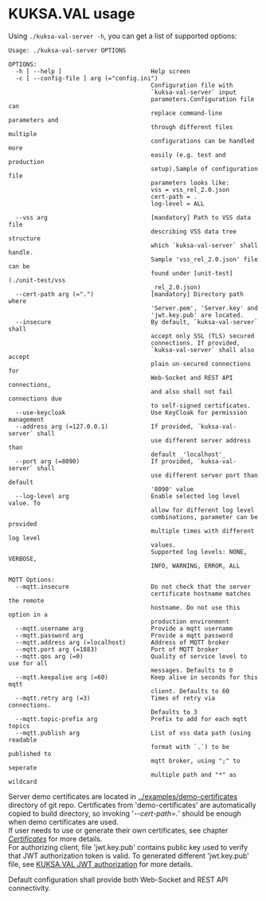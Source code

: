 
# KUKSA.VAL usage
Using `./kuksa-val-server -h`, you can get a list of supported options:

```
Usage: ./kuksa-val-server OPTIONS

OPTIONS:
  -h [ --help ]                         Help screen
  -c [ --config-file ] arg (="config.ini")
                                        Configuration file with 
                                        `kuksa-val-server` input 
                                        parameters.Configuration file can 
                                        replace command-line parameters and 
                                        through different files multiple 
                                        configurations can be handled more 
                                        easily (e.g. test and production 
                                        setup).Sample of configuration file 
                                        parameters looks like:
                                        vss = vss_rel_2.0.json
                                        cert-path = . 
                                        log-level = ALL
                                        
  --vss arg                             [mandatory] Path to VSS data file 
                                        describing VSS data tree structure 
                                        which `kuksa-val-server` shall handle. 
                                        Sample 'vss_rel_2.0.json' file can be 
                                        found under [unit-test](./unit-test/vss
                                        _rel_2.0.json)
  --cert-path arg (=".")                [mandatory] Directory path where 
                                        'Server.pem', 'Server.key' and 
                                        'jwt.key.pub' are located. 
  --insecure                            By default, `kuksa-val-server` shall 
                                        accept only SSL (TLS) secured 
                                        connections. If provided, 
                                        `kuksa-val-server` shall also accept 
                                        plain un-secured connections for 
                                        Web-Socket and REST API connections, 
                                        and also shall not fail connections due
                                        to self-signed certificates.
  --use-keycloak                        Use KeyCloak for permission management
  --address arg (=127.0.0.1)            If provided, `kuksa-val-server` shall 
                                        use different server address than 
                                        default _'localhost'_
  --port arg (=8090)                    If provided, `kuksa-val-server` shall 
                                        use different server port than default 
                                        '8090' value
  --log-level arg                       Enable selected log level value. To 
                                        allow for different log level 
                                        combinations, parameter can be provided
                                        multiple times with different log level
                                        values.
                                        Supported log levels: NONE, VERBOSE, 
                                        INFO, WARNING, ERROR, ALL

MQTT Options:
  --mqtt.insecure                       Do not check that the server 
                                        certificate hostname matches the remote
                                        hostname. Do not use this option in a 
                                        production environment
  --mqtt.username arg                   Provide a mqtt username
  --mqtt.password arg                   Provide a mqtt password
  --mqtt.address arg (=localhost)       Address of MQTT broker
  --mqtt.port arg (=1883)               Port of MQTT broker
  --mqtt.qos arg (=0)                   Quality of service level to use for all
                                        messages. Defaults to 0
  --mqtt.keepalive arg (=60)            Keep alive in seconds for this mqtt 
                                        client. Defaults to 60
  --mqtt.retry arg (=3)                 Times of retry via connections. 
                                        Defaults to 3
  --mqtt.topic-prefix arg               Prefix to add for each mqtt topics
  --mqtt.publish arg                    List of vss data path (using readable 
                                        format with `.`) to be published to 
                                        mqtt broker, using ";" to seperate 
                                        multiple path and "*" as wildcard
```


Server demo certificates are located in [../examples/demo-certificates](../examples/demo-certificates) directory of git repo. Certificates from 'demo-certificates' are automatically copied to build directory, so invoking '_--cert-path=._' should be enough when demo certificates are used.  
If user needs to use or generate their own certificates, see chapter [_Certificates_](#Certificates) for more details.  
For authorizing client, file 'jwt.key.pub' contains public key used to verify that JWT authorization token is valid. To generated different 'jwt.key.pub' file, see [KUKSA.VAL JWT authorization](./jwt.md) for more details.

Default configuration shall provide both Web-Socket and REST API connectivity.
